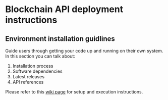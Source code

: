 # Blockchain API deployment instructions 


## Environment installation guidlines
Guide users through getting your code up and running on their own system. In this section you can talk about:
1.	Installation process
2.	Software dependencies
3.	Latest releases
4.	API references

Please refer to this [wiki page](https://newwaveio.visualstudio.com/MyCare/_wiki/wikis/MyCare.wiki?pagePath=%2FmyCare%20Wiki%2FBlockchain%20Development%2FSetup%20for%20dev%20environment&pageId=33&wikiVersion=GBwikiMaster)
for setup and execution instructions.